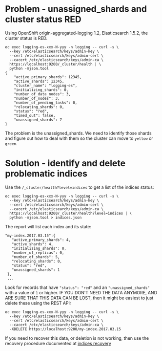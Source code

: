 # Problem - unassigned_shards and cluster status RED

Using OpenShift origin-aggregated-logging 1.2, Elasticsearch 1.5.2, the cluster status is RED.

    oc exec logging-es-xxx-N-yyy -n logging -- curl -s \
      --key /etc/elasticsearch/keys/admin-key \
      --cert /etc/elasticsearch/keys/admin-cert \
      --cacert /etc/elasticsearch/keys/admin-ca \
      https://localhost:9200/_cluster/health | \
      python -mjson.tool
    {
        "active_primary_shards": 12345,
        "active_shards": 12345,
        "cluster_name": "logging-es",
        "initializing_shards": 0,
        "number_of_data_nodes": 3,
        "number_of_nodes": 3,
        "number_of_pending_tasks": 0,
        "relocating_shards": 0,
        "status": "red",
        "timed_out": false,
        "unassigned_shards": 7
    }

The problem is the unassigned_shards.  We need to identify those shards and
figure out how to deal with them so the cluster can move to `yellow` or
`green`.

# Solution - identify and delete problematic indices

Use the `/_cluster/health?level=indices` to get a list of the indices status:

    oc exec logging-es-xxx-N-yyy -n logging -- curl -s \
      --key /etc/elasticsearch/keys/admin-key \
      --cert /etc/elasticsearch/keys/admin-cert \
      --cacert /etc/elasticsearch/keys/admin-ca \
      https://localhost:9200/_cluster/health?level=indices | \
      python -mjson.tool > indices.json

The report will list each index and its state:

    "my-index.2017.03.15":{
       "active_primary_shards": 4,
       "active_shards": 4,
       "initializing_shards": 0,
       "number_of_replicas": 0,
       "number_of_shards": 5,
       "relocating_shards": 0,
       "status": "red",
       "unassigned_shards": 1
     },
     ...

Look for records that have `"status": "red"` and an `"unassigned_shards"` with
a value of `1` or higher.  IF YOU DON'T NEED THE DATA ANYMORE, AND ARE SURE
THAT THIS DATA CAN BE LOST, then it might be easiest to just delete these using
the REST API:

    oc exec logging-es-xxx-N-yyy -n logging -- curl -s \
      --key /etc/elasticsearch/keys/admin-key \
      --cert /etc/elasticsearch/keys/admin-cert \
      --cacert /etc/elasticsearch/keys/admin-ca \
      -XDELETE https://localhost:9200/my-index.2017.03.15

If you need to recover this data, or deletion is not working, then use the
recovery procedure documented at
[indices recovery](https://www.elastic.co/guide/en/elasticsearch/reference/1.5/indices-recovery.html)

